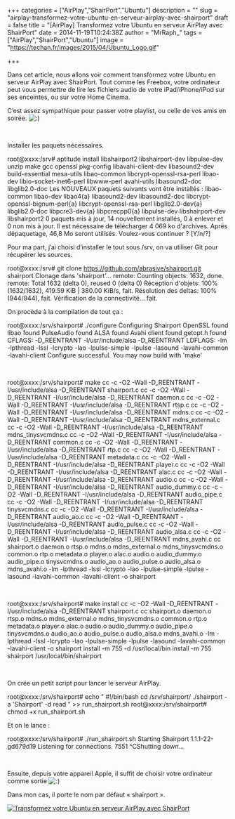 +++
categories = ["AirPlay","ShairPort","Ubuntu"]
description = ""
slug = "airplay-transformez-votre-ubuntu-en-serveur-airplay-avec-shairport"
draft = false
title = "[AirPlay] Transformez votre Ubuntu en serveur AirPlay avec ShairPort"
date = 2014-11-19T10:24:38Z
author = "MrRaph_"
tags = ["AirPlay","ShairPort","Ubuntu"]
image = "https://techan.fr/images/2015/04/Ubuntu_Logo.gif"

+++


Dans cet article, nous allons voir comment transformez votre Ubuntu en serveur AirPlay avec ShairPort. Tout comme les Freebox, votre ordinateur peut vous permettre de lire les fichiers audio de votre iPad/iPhone/iPod sur ses enceintes, ou sur votre Home Cinema.  
  
 C’est assez sympathique pour passer votre playlist, ou celle de vos amis en soirée. ![:)](http://blog.techan.fr/wp-includes/images/smilies/simple-smile.png)

 

Installer les paquets nécessaires.

root@xxxx:/srv# aptitude install libshairport2 libshairport-dev libpulse-dev unzip make gcc openssl pkg-config libavahi-client-dev libasound2-dev build-essential mesa-utils libao-common libcrypt-openssl-rsa-perl libao-dev libio-socket-inet6-perl libwww-perl avahi-utils libasound2-doc libglib2.0-doc Les NOUVEAUX paquets suivants vont être installés : libao-common libao-dev libao4{a} libasound2-dev libasound2-doc libcrypt-openssl-bignum-perl{a} libcrypt-openssl-rsa-perl libglib2.0-dev{a} libglib2.0-doc libpcre3-dev{a} libpcrecpp0{a} libpulse-dev libshairport-dev libshairport2 0 paquets mis à jour, 14 nouvellement installés, 0 à enlever et 0 non mis à jour. Il est nécessaire de télécharger 4 069 ko d'archives. Après dépaquetage, 46,8 Mo seront utilisés. Voulez-vous continuer ? [Y/n/?]

Pour ma part, j’ai choisi d’installer le tout sous /srv, on va utiliser Git pour récupérer les sources.

root@xxxx:/srv# git clone https://github.com/abrasive/shairport.git shairport Clonage dans 'shairport'... remote: Counting objects: 1632, done. remote: Total 1632 (delta 0), reused 0 (delta 0) Réception d'objets: 100% (1632/1632), 419.59 KiB | 380.00 KiB/s, fait. Résolution des deltas: 100% (944/944), fait. Vérification de la connectivité... fait.

On procède à la compilation de tout ça :

root@xxxx:/srv/shairport# ./configure Configuring Shairport OpenSSL found libao found PulseAudio found ALSA found Avahi client found getopt.h found CFLAGS: -D_REENTRANT -I/usr/include/alsa -D_REENTRANT LDFLAGS: -lm -lpthread -lssl -lcrypto -lao -lpulse-simple -lpulse -lasound -lavahi-common -lavahi-client Configure successful. You may now build with 'make'

 

root@xxxx:/srv/shairport# make cc -c -O2 -Wall -D_REENTRANT -I/usr/include/alsa -D_REENTRANT shairport.c cc -c -O2 -Wall -D_REENTRANT -I/usr/include/alsa -D_REENTRANT daemon.c cc -c -O2 -Wall -D_REENTRANT -I/usr/include/alsa -D_REENTRANT rtsp.c cc -c -O2 -Wall -D_REENTRANT -I/usr/include/alsa -D_REENTRANT mdns.c cc -c -O2 -Wall -D_REENTRANT -I/usr/include/alsa -D_REENTRANT mdns_external.c cc -c -O2 -Wall -D_REENTRANT -I/usr/include/alsa -D_REENTRANT mdns_tinysvcmdns.c cc -c -O2 -Wall -D_REENTRANT -I/usr/include/alsa -D_REENTRANT common.c cc -c -O2 -Wall -D_REENTRANT -I/usr/include/alsa -D_REENTRANT rtp.c cc -c -O2 -Wall -D_REENTRANT -I/usr/include/alsa -D_REENTRANT metadata.c cc -c -O2 -Wall -D_REENTRANT -I/usr/include/alsa -D_REENTRANT player.c cc -c -O2 -Wall -D_REENTRANT -I/usr/include/alsa -D_REENTRANT alac.c cc -c -O2 -Wall -D_REENTRANT -I/usr/include/alsa -D_REENTRANT audio.c cc -c -O2 -Wall -D_REENTRANT -I/usr/include/alsa -D_REENTRANT audio_dummy.c cc -c -O2 -Wall -D_REENTRANT -I/usr/include/alsa -D_REENTRANT audio_pipe.c cc -c -O2 -Wall -D_REENTRANT -I/usr/include/alsa -D_REENTRANT tinysvcmdns.c cc -c -O2 -Wall -D_REENTRANT -I/usr/include/alsa -D_REENTRANT audio_ao.c cc -c -O2 -Wall -D_REENTRANT -I/usr/include/alsa -D_REENTRANT audio_pulse.c cc -c -O2 -Wall -D_REENTRANT -I/usr/include/alsa -D_REENTRANT audio_alsa.c cc -c -O2 -Wall -D_REENTRANT -I/usr/include/alsa -D_REENTRANT mdns_avahi.c cc shairport.o daemon.o rtsp.o mdns.o mdns_external.o mdns_tinysvcmdns.o common.o rtp.o metadata.o player.o alac.o audio.o audio_dummy.o audio_pipe.o tinysvcmdns.o audio_ao.o audio_pulse.o audio_alsa.o mdns_avahi.o -lm -lpthread -lssl -lcrypto -lao -lpulse-simple -lpulse -lasound -lavahi-common -lavahi-client -o shairport

 

root@xxxx:/srv/shairport# make install cc -c -O2 -Wall -D_REENTRANT -I/usr/include/alsa -D_REENTRANT shairport.c cc shairport.o daemon.o rtsp.o mdns.o mdns_external.o mdns_tinysvcmdns.o common.o rtp.o metadata.o player.o alac.o audio.o audio_dummy.o audio_pipe.o tinysvcmdns.o audio_ao.o audio_pulse.o audio_alsa.o mdns_avahi.o -lm -lpthread -lssl -lcrypto -lao -lpulse-simple -lpulse -lasound -lavahi-common -lavahi-client -o shairport install -m 755 -d /usr/local/bin install -m 755 shairport /usr/local/bin/shairport

 

On crée un petit script pour lancer le serveur AirPlay.

root@xxxx:/srv/shairport# echo " #!/bin/bash cd /srv/shairport/ ./shairport -a 'Shairport' -d read " >> run_shairport.sh root@xxxx:/srv/shairport# chmod +x run_shairport.sh

Et on le lance :

root@xxxx:/srv/shairport# ./run_shairport.sh Starting Shairport 1.1.1-22-gd679d19 Listening for connections. 7551 ^CShutting down...

 

Ensuite, depuis votre appareil Apple, il suffit de choisir votre ordinateur comme sortie ![:)](http://blog.techan.fr/wp-includes/images/smilies/simple-smile.png)

Dans mon cas, il porte le nom par défaut « shairport ».

[![Transformez votre Ubuntu en serveur AirPlay avec ShairPort](https://techan.fr/images/2014/11/shairport.png)](https://techan.fr/images/2014/11/shairport.png)

 



